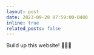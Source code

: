 ```yaml
---
layout: post
date: 2023-09-28 07:59:00-0400
inline: true
related_posts: false
---
```


<p>Build up this website! &#127881;&#127881;&#128516;</p> 
